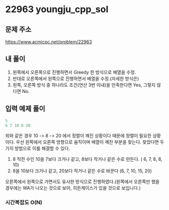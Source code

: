 # 22963 youngju_cpp_sol
## 문제 주소
<https://www.acmicpc.net/problem/22963>

## 내 풀이
1. 왼쪽에서 오른쪽으로 진행하면서 Greedy 한 방식으로 배열을 수정.
2. 반대로 오른쪽에서 왼쪽으로 진행하면서 배열을 수정.(자세한 방식은)
3. 왼쪽, 오른쪽 방식 중 하나라도 조건(연산 3번 이내)을 만족한다면 Yes, 그렇지 않다면 No.

## 입력 예제 풀이
```CPP
5
6 7 10 8 20
```
위와 같은 경우 10 -> 8 -> 20 에서 정렬이 깨진 상황이다 때문에 정렬이 필요한 상황이다.
우선 왼쪽에서 오른쪽 방향으로 움직이며 배열이 깨진 부분을 찾는다.
찾았다면 두 가지 방법으로 이를 해결할 수 있다.
1. 8 직전 수인 10을 7보다 크거나 같고, 8보다 작거나 같은 수로 만든다. ( 6, 7, 8, 8, 10)
2. 8을 10보다 크거나 같고, 20보다 작거나 같은 수로 바꾼다 (6, 7, 10, 15, 20)

오른쪽에서 왼쪽으로 가면서도 유사한 방식으로 진행하였다.(왼쪽에서 오른쪽만 했을 경우에는 WA가 나오는 것으로 보아, 히든케이스가 있을 것으로 보입니다.)

### 시간복잡도 O(N)

